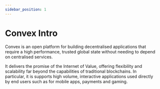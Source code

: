 ```yaml
---
sidebar_position: 1
---
```


# Convex Intro

Convex is an open platform for building decentralised applications that require a high performance, trusted global state without needing to depend on centralised services.

It delivers the promise of the Internet of Value, offering flexibility and scalability far beyond the capabilities of traditional blockchains. In particular, it is supports high volume, interactive applications used directly by end users such as for mobile apps, payments and gaming.